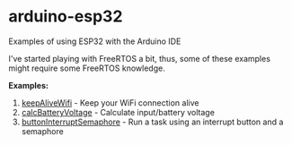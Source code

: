 # arduino-esp32
Examples of using ESP32 with the Arduino IDE

I've started playing with FreeRTOS a bit, thus, some of these examples might require some FreeRTOS knowledge. 

**Examples:**

1. <a href="https://github.com/BillyGriffiths/arduino-esp32/tree/master/keepAliveWifi">keepAliveWifi</a> - Keep your WiFi connection alive
2. <a href="https://github.com/BillyGriffiths/arduino-esp32/tree/master/calcBatteryVoltage">calcBatteryVoltage</a> - Calculate input/battery voltage
3. <a href="https://github.com/BillyGriffiths/arduino-esp32/tree/master/buttonInterruptSemaphore">buttonInterruptSemaphore</a> - Run a task using an interrupt button and a semaphore
